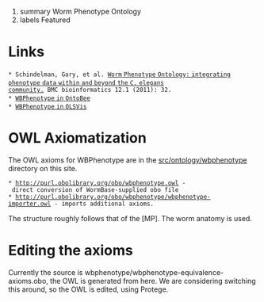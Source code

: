 1.  summary Worm Phenotype Ontology
2.  labels Featured

Links
=====

`* Schindelman, Gary, et al. `[`Worm` `Phenotype` `Ontology:`
`integrating` `phenotype` `data` `within` `and` `beyond` `the` `C.`
`elegans`
`community.`](http://www.biomedcentral.com/1471-2105/12/32/)` BMC bioinformatics 12.1 (2011): 32.`\
`* `[`WBPhenotype` `in`
`OntoBee`](http://www.ontobee.org/browser/index.php?o=WBPhenotype)\
`* `[`WBPhenotype` `in`
`OLSVis`](http://ols.wordvis.com/q=WBPhenotype:0000886)

OWL Axiomatization
==================

The OWL axioms for WBPhenotype are in the
[src/ontology/wbphenotype](http://phenotype-ontologies.googlecode.com/svn/trunk/src/ontology/wbphenotype/)
directory on this site.

`* `[`http://purl.obolibrary.org/obo/wbphenotype.owl`](http://purl.obolibrary.org/obo/wbphenotype.owl)` - direct conversion of WormBase-supplied obo file`\
`* `[`http://purl.obolibrary.org/obo/wbphenotype/wbphenotype-importer.owl`](http://purl.obolibrary.org/obo/wbphenotype/wbphenotype-importer.owl)` - imports additional axioms.`

The structure roughly follows that of the [MP]. The worm anatomy is
used.

Editing the axioms
==================

Currently the source is wbphenotype/wbphenotype-equivalence-axioms.obo,
the OWL is generated from here. We are considering switching this
around, so the OWL is edited, using Protege.
